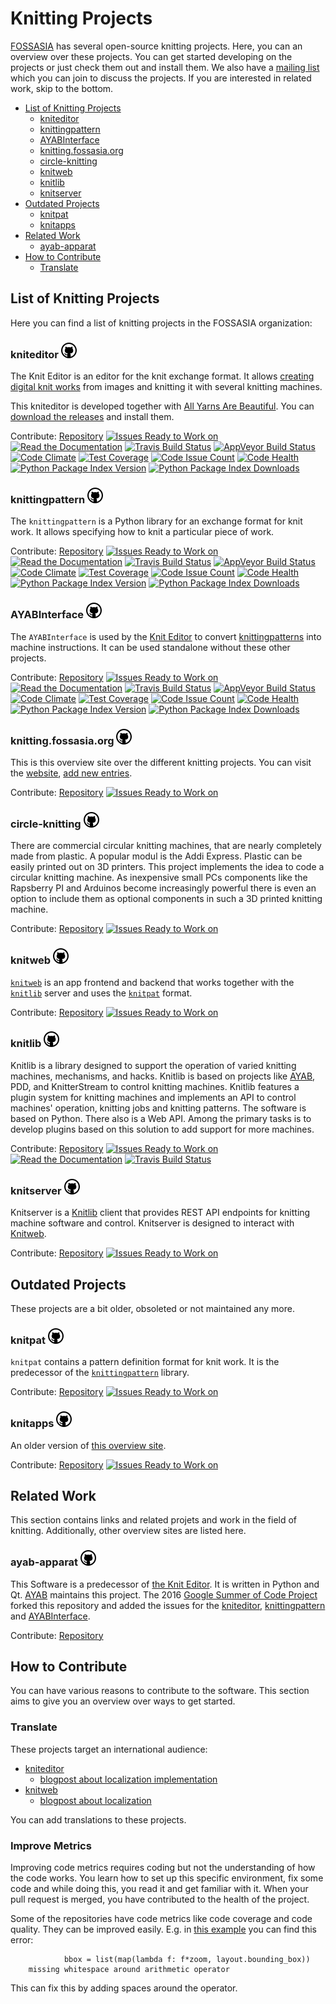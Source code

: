 Knitting Projects
=================

[FOSSASIA][fossasia] has several open-source knitting projects.
Here, you can an overview over these projects.
You can get started developing on the projects or just check them out and install them.
We also have a [mailing list][mailing-list] which you can join to discuss the projects.
If you are interested in related work, skip to the bottom.

- [List of Knitting Projects][project-list]
  - [kniteditor][kniteditor]
  - [knittingpattern][knittingpattern]
  - [AYABInterface][AYABInterface]
  - [knitting.fossasia.org][knitting.fossasia.org]
  - [circle-knitting][circle-knitting]
  - [knitweb][knitweb]
  - [knitlib][knitlib]
  - [knitserver][knitserver]
- [Outdated Projects][outdated-projects]
  - [knitpat][knitpat]
  - [knitapps][knitserver]
- [Related Work][related-work]
  - [ayab-apparat][ayab-apparat]
- [How to Contribute][how-to-contribute]
  - [Translate][translate]

List of Knitting Projects
-------------------------

Here you can find a list of knitting projects in the FOSSASIA organization:

### kniteditor [![View on Github][github-logo]][kniteditor-repo]

The Knit Editor is an editor for the knit exchange format.
It allows [creating digital knit works][knittingpattern] from images
and knitting it with several knitting machines.

This kniteditor is developed together with [All Yarns Are Beautiful][ayab].
You can [download the releases][kniteditor-releases] and install them.

Contribute:
[Repository][kniteditor-repo]
[![Issues Ready to Work on][kniteditor-waffle-badge]][kniteditor-waffle]
[![Read the Documentation][kniteditor-rtd-badge]][kniteditor-rtd]
[![Travis Build Status][kniteditor-travis-badge]][kniteditor-travis]
[![AppVeyor Build Status][kniteditor-appveyor-badge]][kniteditor-appveyor]
[![Code Climate][kniteditor-codeclimate-badge]][kniteditor-codeclimate]
[![Test Coverage][kniteditor-test-coverage-badge]][kniteditor-test-coverage]
[![Code Issue Count][kniteditor-issue-count-badge]][kniteditor-issue-count]
[![Code Health][kniteditor-landscape-badge]][kniteditor-landscape]
[![Python Package Index Version][kniteditor-pypi-badge]][kniteditor-pypi]
[![Python Package Index Downloads][kniteditor-pypi-downloads-badge]][kniteditor-pypi-downloads]



### knittingpattern [![View on Github][github-logo]][knittingpattern-repo]

The `knittingpattern` is a Python library for an exchange format for knit work.
It allows specifying how to knit a particular piece of work.

Contribute:
[Repository][knittingpattern-repo]
[![Issues Ready to Work on][knittingpattern-waffle-badge]][knittingpattern-waffle]
[![Read the Documentation][knittingpattern-rtd-badge]][knittingpattern-rtd]
[![Travis Build Status][knittingpattern-travis-badge]][knittingpattern-travis]
[![AppVeyor Build Status][knittingpattern-appveyor-badge]][knittingpattern-appveyor]
[![Code Climate][knittingpattern-codeclimate-badge]][knittingpattern-codeclimate]
[![Test Coverage][knittingpattern-test-coverage-badge]][knittingpattern-test-coverage]
[![Code Issue Count][knittingpattern-issue-count-badge]][knittingpattern-issue-count]
[![Code Health][knittingpattern-landscape-badge]][knittingpattern-landscape]
[![Python Package Index Version][knittingpattern-pypi-badge]][knittingpattern-pypi]
[![Python Package Index Downloads][knittingpattern-pypi-downloads-badge]][knittingpattern-pypi-downloads]



### AYABInterface [![View on Github][github-logo]][AYABInterface-repo]

The `AYABInterface` is used by the [Knit Editor][kniteditor] to
convert [knittingpatterns][knittingpattern] into machine instructions.
It can be used standalone without these other projects.

Contribute:
[Repository][AYABInterface-repo]
[![Issues Ready to Work on][AYABInterface-waffle-badge]][AYABInterface-waffle]
[![Read the Documentation][AYABInterface-rtd-badge]][AYABInterface-rtd]
[![Travis Build Status][AYABInterface-travis-badge]][AYABInterface-travis]
[![AppVeyor Build Status][AYABInterface-appveyor-badge]][AYABInterface-appveyor]
[![Code Climate][AYABInterface-codeclimate-badge]][AYABInterface-codeclimate]
[![Test Coverage][AYABInterface-test-coverage-badge]][AYABInterface-test-coverage]
[![Code Issue Count][AYABInterface-issue-count-badge]][AYABInterface-issue-count]
[![Code Health][AYABInterface-landscape-badge]][AYABInterface-landscape]
[![Python Package Index Version][AYABInterface-pypi-badge]][AYABInterface-pypi]
[![Python Package Index Downloads][AYABInterface-pypi-downloads-badge]][AYABInterface-pypi-downloads]



### knitting.fossasia.org [![View on Github][github-logo]][knitting.fossasia.org-repo]

This is this overview site over the different knitting projects. 
You can visit the [website][this-site], [add new entries][knitting.fossasia.org-edit].

Contribute:
[Repository][knitting.fossasia.org-repo]
[![Issues Ready to Work on][knitting.fossasia.org-waffle-badge]][knitting.fossasia.org-waffle]



### circle-knitting [![View on Github][github-logo]][circle-knitting-repo]

There are commercial circular knitting machines, that are nearly completely made from plastic. 
A popular modul is the Addi Express. 
Plastic can be easily printed out on 3D printers. 
This project implements the idea to code a circular knitting machine. 
As inexpensive small PCs components like the Rapsberry PI and Arduinos become increasingly powerful there is even an option to include them as optional components in such a 3D printed knitting machine.

Contribute:
[Repository][circle-knitting-repo]
[![Issues Ready to Work on][circle-knitting-waffle-badge]][circle-knitting-waffle]



### knitweb [![View on Github][github-logo]][knitweb-repo]

[`knitweb`][knitweb-repo] is an app frontend and backend that works together with the
[`knitlib`][knitserver] server and uses the [`knitpat`][knitpat] format.

Contribute:
[Repository][knitweb-repo]
[![Issues Ready to Work on][knitweb-waffle-badge]][knitweb-waffle]



### knitlib [![View on Github][github-logo]][knitlib-repo]

Knitlib is a library designed to support the operation of varied knitting machines, mechanisms, and hacks.
Knitlib is based on projects like [AYAB][ayab], PDD, and KnitterStream to control knitting machines.
Knitlib features a plugin system for knitting machines and implements an API to control machines' operation,
knitting jobs and knitting patterns. The software is based on Python.
There also is a Web API.
Among the primary tasks is to develop plugins based on this solution to add support for more machines.

Contribute:
[Repository][knitlib-repo]
[![Issues Ready to Work on][knitlib-waffle-badge]][knitlib-waffle]
[![Read the Documentation][knitlib-rtd-badge]][knitlib-rtd]
[![Travis Build Status][knitlib-travis-badge]][knitlib-travis]



### knitserver [![View on Github][github-logo]][knitserver-repo]

Knitserver is a [Knitlib][knitlib] client that provides REST API endpoints for knitting machine software and control.
Knitserver is designed to interact with [Knitweb][knitweb].

Contribute:
[Repository][knitserver-repo]
[![Issues Ready to Work on][knitserver-waffle-badge]][knitserver-waffle]



Outdated Projects
-----------------

These projects are a bit older, obsoleted or not maintained any more.

### knitpat [![View on Github][github-logo]][knitpat-repo]

`knitpat` contains a pattern definition format for knit work.
It is the predecessor of the [`knittingpattern`][knittingpattern] library.

Contribute:
[Repository][knitpat-repo]
[![Issues Ready to Work on][knitpat-waffle-badge]][knitpat-waffle]



### knitapps [![View on Github][github-logo]][knitapps-repo]

An older version of [this overview site][top].

Contribute:
[Repository][knitapps-repo]
[![Issues Ready to Work on][knitapps-waffle-badge]][knitapps-waffle]



Related Work
------------

This section contains links and related projets and work in the field of knitting.
Additionally, other overview sites are listed here.



### ayab-apparat [![View on Github][github-logo]][ayab-apparat-repo]

This Software is a predecessor of [the Knit Editor][kniteditor].
It is written in Python and Qt.
[AYAB][ayab] maintains this project.
The 2016 [Google Summer of Code Project][ayab-apparat-fork] forked this repository and added the issues for the [kniteditor][kniteditor], [knittingpattern][knittingpattern] and [AYABInterface][AYABInterface].

Contribute:
[Repository][ayab-apparat-repo]



How to Contribute
-----------------

You can have various reasons to contribute to the software.
This section aims to give you an overview over ways to get started.

### Translate

These projects target an international audience:

- [kniteditor][kniteditor]
  - [blogpost about localization implementation](http://blog.fossasia.org/awesome-kivy-revelations/)
- [knitweb][knitweb]
  - [blogpost about localization](http://blog.fossasia.org/knitweb-localization/)

You can add translations to these projects.



### Improve Metrics

Improving code metrics requires coding but not the understanding of how the code works.
You learn how to set up this specific environment, fix some code and while doing this,
you read it and get familiar with it.
When your pull request is merged, you have contributed to the health of the project.

Some of the repositories have code metrics like code coverage and code quality.
They can be improved easily.
E.g. in [this example][improve-metrics-example] you can find this error:

     	        bbox = list(map(lambda f: f*zoom, layout.bounding_box))
	    missing whitespace around arithmetic operator

This can fix this by adding spaces around the operator. 











[top]: #fossasia-knitting-projects
[project-list]: #list-of-knitting-projects
[outdated-projects]: #outdated-projects
[this-site]: https://knitting.fossasia.org
[ayab]: http://ayab-knitting.com/
[related-work]: #related-work
[fossasia]: https://fossasia.org
[mailing-list]: https://groups.google.com/forum/#!forum/knitapps
[how-to-contribute]: #how-to-contribute
[translate]: #translate
[improve-metrics]: #improve-metrics
[improve-metrics-example]: https://landscape.io/github/fossasia/knittingpattern/187/messages/style



[kniteditor]: #kniteditor-
[kniteditor-repo]: https://github.com/fossasia/kniteditor
[kniteditor-waffle]: http://waffle.io/fossasia/kniteditor
[kniteditor-waffle-badge]: https://badge.waffle.io/fossasia/kniteditor.svg?label=ready&title=Ready "Issues Ready to Work on"
[kniteditor-travis]: https://travis-ci.org/fossasia/kniteditor
[kniteditor-travis-badge]: https://travis-ci.org/fossasia/kniteditor.svg "Travis Build Status"
[kniteditor-appveyor]: https://ci.appveyor.com/project/AllYarnsAreBeautiful/kniteditor
[kniteditor-appveyor-badge]: https://ci.appveyor.com/api/projects/status/yildjtxp8an3vejx?svg=true "AppVeyor Build Status"
[kniteditor-codeclimate]: https://codeclimate.com/github/fossasia/kniteditor
[kniteditor-codeclimate-badge]: https://codeclimate.com/github/fossasia/kniteditor/badges/gpa.svg "Code Climate"
[kniteditor-test-coverage]: https://codeclimate.com/github/fossasia/kniteditor/coverage
[kniteditor-test-coverage-badge]: https://codeclimate.com/github/fossasia/kniteditor/badges/coverage.svg "Test Coverage"
[kniteditor-issue-count]: https://codeclimate.com/github/fossasia/kniteditor
[kniteditor-issue-count-badge]: https://codeclimate.com/github/fossasia/kniteditor/badges/issue_count.svg "Code Issue Count"
[kniteditor-pypi]: https://pypi.python.org/pypi/kniteditor
[kniteditor-pypi-badge]: https://badge.fury.io/py/kniteditor.svg "Python Package Index Version"
[kniteditor-pypi-downloads]: https://pypi.python.org/pypi/kniteditor#downloads
[kniteditor-pypi-downloads-badge]: https://img.shields.io/pypi/dm/kniteditor.svg "Python Package Index Downloads"
[kniteditor-rtd]: https://kniteditor.readthedocs.org
[kniteditor-rtd-badge]: https://readthedocs.org/projects/kniteditor/badge/?version=latest "Read the Documentation"
[kniteditor-landscape]: https://landscape.io/github/fossasia/kniteditor/master
[kniteditor-landscape-badge]: https://landscape.io/github/fossasia/kniteditor/master/landscape.svg?style=flat "Code Health"

[kniteditor-releases]: https://github.com/fossasia/kniteditor/releases



[knittingpattern]: #knittingpattern-
[knittingpattern-repo]: https://github.com/fossasia/knittingpattern
[knittingpattern-waffle]: http://waffle.io/fossasia/knittingpattern
[knittingpattern-waffle-badge]: https://badge.waffle.io/fossasia/knittingpattern.svg?label=ready&title=Ready "Stories in Ready"
[knittingpattern-travis]: https://travis-ci.org/fossasia/knittingpattern
[knittingpattern-travis-badge]: https://travis-ci.org/fossasia/knittingpattern.svg "Travis Build Status"
[knittingpattern-appveyor]: https://ci.appveyor.com/project/AllYarnsAreBeautiful/knittingpattern
[knittingpattern-appveyor-badge]: https://ci.appveyor.com/api/projects/status/c1983ovsc8thlhvi?svg=true "AppVeyor Build Status"
[knittingpattern-codeclimate]: https://codeclimate.com/github/fossasia/knittingpattern
[knittingpattern-codeclimate-badge]: https://codeclimate.com/github/fossasia/knittingpattern/badges/gpa.svg "Code Climate"
[knittingpattern-test-coverage]: https://codeclimate.com/github/fossasia/knittingpattern/coverage
[knittingpattern-test-coverage-badge]: https://codeclimate.com/github/fossasia/knittingpattern/badges/coverage.svg "Test Coverage"
[knittingpattern-issue-count]: https://codeclimate.com/github/fossasia/knittingpattern
[knittingpattern-issue-count-badge]: https://codeclimate.com/github/fossasia/knittingpattern/badges/issue_count.svg "Code Issue Count"
[knittingpattern-pypi]: https://pypi.python.org/pypi/knittingpattern
[knittingpattern-pypi-badge]: https://badge.fury.io/py/knittingpattern.svg "Python Package Index Version"
[knittingpattern-pypi-downloads]: https://pypi.python.org/pypi/knittingpattern#downloads
[knittingpattern-pypi-downloads-badge]: https://img.shields.io/pypi/dm/knittingpattern.svg "Python Package Index Downloads"
[knittingpattern-rtd]: https://knittingpattern.readthedocs.org
[knittingpattern-rtd-badge]: https://readthedocs.org/projects/knittingpattern/badge/?version=latest "Read the Documentation"
[knittingpattern-landscape]: https://landscape.io/github/fossasia/knittingpattern/master
[knittingpattern-landscape-badge]: https://landscape.io/github/fossasia/knittingpattern/master/landscape.svg?style=flat "Code Health"



[AYABInterface]: #AYABInterface-
[AYABInterface-repo]: https://github.com/fossasia/AYABInterface
[AYABInterface-waffle]: http://waffle.io/fossasia/AYABInterface
[AYABInterface-waffle-badge]: https://badge.waffle.io/fossasia/AYABInterface.svg?label=ready&title=Ready "Stories in Ready"
[AYABInterface-travis]: https://travis-ci.org/fossasia/AYABInterface
[AYABInterface-travis-badge]: https://travis-ci.org/fossasia/AYABInterface.svg "Travis Build Status"
[AYABInterface-appveyor]: https://ci.appveyor.com/project/AllYarnsAreBeautiful/AYABInterface
[AYABInterface-appveyor-badge]: https://ci.appveyor.com/api/projects/status/a6yhbt0rqvb212s7?svg=true "AppVeyor Build Status"
[AYABInterface-codeclimate]: https://codeclimate.com/github/fossasia/AYABInterface
[AYABInterface-codeclimate-badge]: https://codeclimate.com/github/fossasia/AYABInterface/badges/gpa.svg "Code Climate"
[AYABInterface-test-coverage]: https://codeclimate.com/github/fossasia/AYABInterface/coverage
[AYABInterface-test-coverage-badge]: https://codeclimate.com/github/fossasia/AYABInterface/badges/coverage.svg "Test Coverage"
[AYABInterface-issue-count]: https://codeclimate.com/github/fossasia/AYABInterface
[AYABInterface-issue-count-badge]: https://codeclimate.com/github/fossasia/AYABInterface/badges/issue_count.svg "Code Issue Count"
[AYABInterface-pypi]: https://pypi.python.org/pypi/AYABInterface
[AYABInterface-pypi-badge]: https://badge.fury.io/py/AYABInterface.svg "Python Package Index Version"
[AYABInterface-pypi-downloads]: https://pypi.python.org/pypi/AYABInterface#downloads
[AYABInterface-pypi-downloads-badge]: https://img.shields.io/pypi/dm/AYABInterface.svg "Python Package Index Downloads"
[AYABInterface-rtd]: https://AYABInterface.readthedocs.org
[AYABInterface-rtd-badge]: https://readthedocs.org/projects/AYABInterface/badge/?version=latest "Read the Documentation"
[AYABInterface-landscape]: https://landscape.io/github/fossasia/AYABInterface/master
[AYABInterface-landscape-badge]: https://landscape.io/github/fossasia/AYABInterface/master/landscape.svg?style=flat "Code Health"



[knitting.fossasia.org]: #knittingfossasiaorg-
[knitting.fossasia.org-repo]: https://github.com/fossasia/knitting.fossasia.org
[knitting.fossasia.org-waffle]: http://waffle.io/fossasia/knitting.fossasia.org
[knitting.fossasia.org-waffle-badge]: https://badge.waffle.io/fossasia/knitting.fossasia.org.svg?label=ready&title=Ready "Stories in Ready"
[knitting.fossasia.org-edit]: https://github.com/fossasia/knitting.fossasia.org/edit/gh-pages/README.md



[knitweb]: #knitweb-
[knitweb-repo]: https://github.com/fossasia/knitweb
[knitweb-waffle]: http://waffle.io/fossasia/knitweb
[knitweb-waffle-badge]: https://badge.waffle.io/fossasia/knitweb.svg?label=ready&title=Ready "Stories in Ready"
[knitweb-travis]: https://travis-ci.org/fossasia/knitweb
[knitweb-travis-badge]: https://travis-ci.org/fossasia/knitweb.svg "Travis Build Status"



[circle-knitting]: #circle-knitting-
[circle-knitting-repo]: https://github.com/fossasia/circle-knitting
[circle-knitting-waffle]: http://waffle.io/fossasia/circle-knitting
[circle-knitting-waffle-badge]: https://badge.waffle.io/fossasia/circle-knitting.svg?label=ready&title=Ready "Stories in Ready"



[knitlib]: #knitlib-
[knitlib-repo]: https://github.com/fossasia/knitlib
[knitlib-waffle]: http://waffle.io/fossasia/knitlib
[knitlib-waffle-badge]: https://badge.waffle.io/fossasia/knitlib.svg?label=ready&title=Ready "Stories in Ready"
[knitlib-travis]: https://travis-ci.org/fossasia/knitlib
[knitlib-travis-badge]: https://travis-ci.org/fossasia/knitlib.svg "Travis Build Status"
[knitlib-rtd]: https://knitlib.readthedocs.org
[knitlib-rtd-badge]: https://readthedocs.org/projects/knitlib/badge/?version=latest "Read the Documentation"



[knitserver]: #knitserver-
[knitserver-repo]: https://github.com/fossasia/knitserver
[knitserver-waffle]: http://waffle.io/fossasia/knitserver
[knitserver-waffle-badge]: https://badge.waffle.io/fossasia/knitserver.svg?label=ready&title=Ready "Stories in Ready"



[knitapps]: #knitapps-
[knitapps-repo]: https://github.com/fossasia/knitapps
[knitapps-waffle]: http://waffle.io/fossasia/knitapps
[knitapps-waffle-badge]: https://badge.waffle.io/fossasia/knitapps.svg?label=ready&title=Ready "Stories in Ready"



[knitpat]: #knitpat-
[knitpat-repo]: https://github.com/fossasia/knitpat
[knitpat-waffle]: http://waffle.io/fossasia/knitpat
[knitpat-waffle-badge]: https://badge.waffle.io/fossasia/knitpat.svg?label=ready&title=Ready "Stories in Ready"



[ayab-apparat]: #ayab-apparat-
[ayab-apparat-fork]: https://github.com/allyarnsarebeautiful/ayab-desktop
[ayab-apparat-repo]: https://bitbucket.org/chris007de/ayab-apparat
[ayab-apparat-waffle]: http://waffle.io/allyarnsarebeautiful/ayab-apparat
[ayab-apparat-waffle-badge]: https://badge.waffle.io/allyarnsarebeautiful/ayab-apparat.svg?label=ready&title=Ready "Stories in Ready"



[github-logo]: images/GitHub.png "View on Github"
